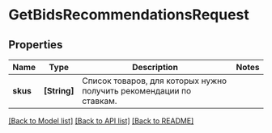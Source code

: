 # GetBidsRecommendationsRequest

## Properties
Name | Type | Description | Notes
------------ | ------------- | ------------- | -------------
**skus** | **[String]** | Список товаров, для которых нужно получить рекомендации по ставкам.  | 

[[Back to Model list]](../README.md#documentation-for-models) [[Back to API list]](../README.md#documentation-for-api-endpoints) [[Back to README]](../README.md)


